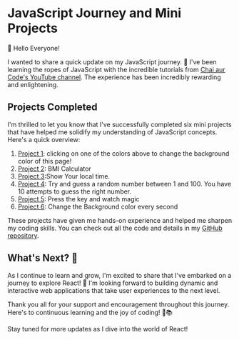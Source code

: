 # JavaScript Journey and Mini Projects

👋 Hello Everyone!

I wanted to share a quick update on my JavaScript journey. 🚀 I've been learning the ropes of JavaScript with the incredible tutorials from [Chai aur Code's YouTube channel](https://www.youtube.com/watch?v=Hr5iLG7sUa0&list=PLu71SKxNbfoBuX3f4EOACle2y-tRC5Q37&pp=iAQB&ab_channel=ChaiaurCode). The experience has been incredibly rewarding and enlightening.

## Projects Completed

I'm thrilled to let you know that I've successfully completed six mini projects that have helped me solidify my understanding of JavaScript concepts. Here's a quick overview:

1. [Project 1](https://dom-project-kappa.vercel.app/): clicking on one of the colors above
to change the background color of this page!
2. [Project 2](https://dom-project-kappa.vercel.app/): BMI Calculator
3. [Project 3](https://dom-project-kappa.vercel.app/):Show Your local time.
4. [Project 4](https://dom-project-kappa.vercel.app/): Try and guess a random number between 1 and 100. You have 10 attempts to guess the right number.
5. [Project 5](https://dom-project-kappa.vercel.app/): Press the key and watch magic
6. [Project 6](https://dom-project-kappa.vercel.app/): Change the Background color every second

These projects have given me hands-on experience and helped me sharpen my coding skills. You can check out all the code and details in my [GitHub repository](https://github.com/KevalKThumar/JavaScript).

## What's Next? 🌟

As I continue to learn and grow, I'm excited to share that I've embarked on a journey to explore React! 🎉 I'm looking forward to building dynamic and interactive web applications that take user experiences to the next level.

Thank you all for your support and encouragement throughout this journey. Here's to continuous learning and the joy of coding! 🎨📚

Stay tuned for more updates as I dive into the world of React!

